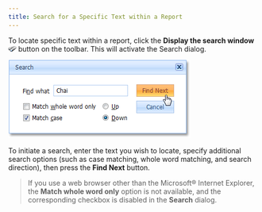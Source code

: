 ```yaml
---
title: Search for a Specific Text within a Report
---
```

To locate specific text within a report, click the **Display the search window** ![web_buttonFind](../../../../images/Img7538.png) button on the toolbar. This will activate the Search dialog.

![web_searchDialog](../../../../images/Img7543.png)

To initiate a search, enter the text you wish to locate, specify additional search options (such as case matching, whole word matching, and search direction), then press the **Find Next** button.

> If you use a web browser other than the Microsoft&#174; Internet Explorer, the **Match whole word only** option is not available, and the corresponding checkbox is disabled in the **Search** dialog.